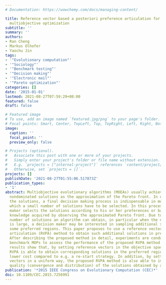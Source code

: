 ```yaml
---
# Documentation: https://wowchemy.com/docs/managing-content/

title: Reference vector based a posteriori preference articulation for evolutionary
  multiobjective optimization
subtitle: ''
summary: ''
authors:
- Ran Cheng
- Markus Olhofer
- Yaochu Jin
tags:
- '"Evolutionary computation"'
- '"Sociology"'
- '"Benchmark testing"'
- '"Decision making"'
- '"Electronic mail"'
- '"Pareto optimization"'
categories: []
date: '2015-01-01'
lastmod: 2021-08-27T07:59:29+08:00
featured: false
draft: false

# Featured image
# To use, add an image named `featured.jpg/png` to your page's folder.
# Focal points: Smart, Center, TopLeft, Top, TopRight, Left, Right, BottomLeft, Bottom, BottomRight.
image:
  caption: ''
  focal_point: ''
  preview_only: false

# Projects (optional).
#   Associate this post with one or more of your projects.
#   Simply enter your project's folder or file name without extension.
#   E.g. `projects = ["internal-project"]` references `content/project/deep-learning/index.md`.
#   Otherwise, set `projects = []`.
projects: []
publishDate: '2021-08-27T01:55:06.517873Z'
publication_types:
- '1'
abstract: Multiobjective evolutionary algorithms (MOEAs) usually achieve a set of
  nondominated solutions as the approximation of the Pareto front. In order to utilize
  the solutions, a final decision making process is indispensable in most cases in
  which a small number of solutions have to be selected. In this process a decision
  maker selects the solutions according to his or her preferences or based on the
  knowledge acquired by observing the approximated Pareto front. Due to the limited
  number of solutions an algorithm can obtain, in particular when the number of objectives
  is large, a decision maker may be interested in sampling additional solutions in
  some preferred regions. This paper proposes to use a reference vector based preference
  articulation (RVPA) method to obtain such additional solutions in preferred regions.
  After describing the proposed method in detail, experiments are conducted on six
  benchmark MOPs to assess the performance of the proposed RVPA method. Our empirical
  results show that, by setting reference vectors in the objective space, the proposed
  RVPA is able to obtain corresponding solutions in the preferred regions at a much
  lower cost compared to e.g. a re-start strategy. In addition, by setting the reference
  vectors in a uniform way, the proposed RVPA method is also able to improve the general
  quality (convergence and distribution) of the solutions obtained by an MOEA.
publication: '*2015 IEEE Congress on Evolutionary Computation (CEC)*'
doi: 10.1109/CEC.2015.7256991
---
```

